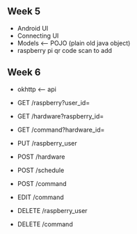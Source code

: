 ## Week 5
* Android UI
* Connecting UI
* Models <-- POJO (plain old java object)
* raspberry pi qr code scan to add

## Week 6
* okhttp <-- api
* GET /raspberry?user_id=
* GET /hardware?raspberry_id=
* GET /command?hardware_id=

* PUT /raspberry_user
* POST /hardware
* POST /schedule
* POST /command

* EDIT /command

* DELETE /raspberry_user
* DELETE /command


